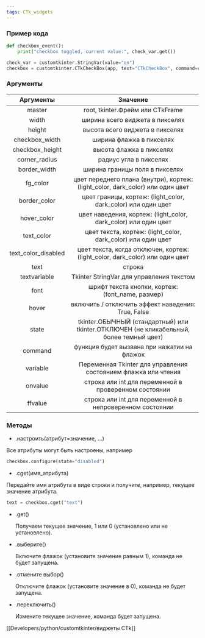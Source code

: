 ```yaml
---
tags: CTk_widgets
---
```


### Пример кода
```python
def checkbox_event():
    print("checkbox toggled, current value:", check_var.get())

check_var = customtkinter.StringVar(value="on")
checkbox = customtkinter.CTkCheckBox(app, text="CTkCheckBox", command=checkbox_event, variable=check_var, onvalue="on", offvalue="off")
```

### Аргументы
|      Аргументы      |                                        Значение                                         |
|:-------------------:|:---------------------------------------------------------------------------------------:|
|       master        |                            root, tkinter.Фрейм или CTkFrame                             |
|        width        |                             ширина всего виджета в пикселях                             |
|       height        |                             высота всего виджета в пикселях                             |
|   checkbox_width    |                                ширина флажка в пикселях                                 |
|   checkbox_height   |                                высота флажка в пикселях                                 |
|    corner_radius    |                                 радиус угла в пикселях                                  |
|    border_width     |                             ширина границы поля в пикселях                              |
|      fg_color       |     цвет переднего плана (внутри), кортеж: (light_color, dark_color) или один цвет      |
|    border_color     |              цвет границы, кортеж: (light_color, dark_color) или один цвет              |
|     hover_color     |             цвет наведения, кортеж: (light_color, dark_color) или один цвет             |
|     text_color      |              цвет текста, кортеж: (light_color, dark_color) или один цвет               |
| text_color_disabled |      цвет текста, когда отключен, кортеж: (light_color, dark_color) или один цвет       |
|        text         |                                         строка                                          |
|    textvariable     |                        Tkinter StringVar для управления текстом                         |
|        font         |                    шрифт текста кнопки, кортеж: (font_name, размер)                     |
|        hover        |                   включить / отключить эффект наведения: True, False                    |
|        state        | tkinter.ОБЫЧНЫЙ (стандартный) или tkinter.ОТКЛЮЧЕН (не кликабельный, более темный цвет) |
|       command       |                       функция будет вызвана при нажатии на флажок                       |
|      variable       |             Переменная Tkinter для управления состоянием флажка или чтения              |
|       onvalue       |                  строка или int для переменной в проверенном состоянии                  |
|       ffvalue       |                 строка или int для переменной в непроверенном состоянии                 |


### Методы
-  .настроить(атрибут=значение, ...)[](https://customtkinter.tomschimansky.com/documentation/widgets/checkbox#configureattributevalue- "Прямая ссылка на .configure(атрибут=значение, ...)")

Все атрибуты могут быть настроены, например
```python
checkbox.configure(state="disabled")
```

- .cget(имя_атрибута)[](https://customtkinter.tomschimansky.com/documentation/widgets/checkbox#cgetattribute_name "Прямая ссылка на .cget(имя_атрибута)")

Передайте имя атрибута в виде строки и получите, например, текущее значение атрибута.
```python
text = checkbox.cget("text")
```

-  .get()[](https://customtkinter.tomschimansky.com/documentation/widgets/checkbox#get "Прямая ссылка на .get()")
    
    Получаем текущее значение, 1 или 0 (установлено или не установлено).
    
-  .выберите()[](https://customtkinter.tomschimansky.com/documentation/widgets/checkbox#select "Прямая ссылка на .выберите()")
    
    Включите флажок (установите значение равным 1), команда не будет запущена.
    
-  .отмените выбор()[](https://customtkinter.tomschimansky.com/documentation/widgets/checkbox#deselect "Прямая ссылка на .отменить выбор()")
    
    Отключите флажок (установите значение в 0), команда не будет запущена.
    
-  .переключить()[](https://customtkinter.tomschimansky.com/documentation/widgets/checkbox#toggle "Прямая ссылка на .toggle()")
    
    Измените текущее значение, команда будет запущена.

[[Developers/python/customtkinter/виджеты CTk]]
